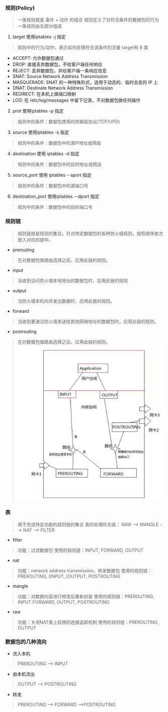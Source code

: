 ### 规则(Policy)
> 一条规则就是 条件 + 动作 的组合
> 规则定义了对符合条件的数据包的行为
> 一条规则由五部分组成
1. target 使用iptables -j 指定
> 规则中的行为/动作，表示如何处理符合该条件的流量
> target有 8 类
  - ACCEPT: 允许数据包通过
  - DROP: 直接丢弃数据包，不给客户端任何响应
  - REJECT: 丢弃数据包，并给客户端一条响应信息
  - SNAT: Source Network Address Transmission
  - MASQUERADE: SNAT 的一种特殊形式，适用于动态的、临时会变的 IP 上
  - DNAT: Destinate Network Address Transmission
  - REDIRECT: 在本机上做端口映射
  - LOG: 在 /etc/log/messages 中留下记录，不对数据包做任何操作
2. prot 使用iptables -p 指定
> 规则中的条件：数据包使用的传输层协议(TCP/UPD)
3. source 使用iptables -s 指定
> 规则中的条件：数据包中的源IP地址或网段
4. destination 使用 iptables -d 指定
> 规则中的条件：数据包中的目的地址或网段
5. source_port 使用 iptables --sport 指定
> 规则中的条件：数据包中的源端口号
6. destination_port 使用iptables --dport 指定
> 规则中的条件：数据包中的目的端口号

### 规则链
> 规则链就是规则的集合。针对特定数据包的各种防火墙规则，按照顺序依次放入对应的链中。
- prerouting
> 在对数据包做路由选择之前，应用此链的规则。
- input
> 当收到访问防火墙本地地址的数据包时，应用此链的规则
- output
> 当防火墙本机向外发出数据时，应用此链的规则。
- forward
> 当收到要通过防火墙发送给其他网络地址的数据包时，应用此链的规则。
- postrouting
> 在对数据包做路由选择之后，应用此链的规则。
![](./images/iptables规则链.png)

### 表
> 用于完成特定功能的规则链的集合
> 表的处理优先级： RAW --> MANGLE --> NAT --> FILTER
- filter
> 功能：过滤数据包
> 使用的规则链：INPUT, FORWARD, OUTPUT

- nat
> 功能：network address transmission。转发数据包
> 使用的规则链：PREROUTING, [INPUT, ]OUTPUT, POSTROUTING

- mangle
> 功能：对数据内容进行修改后重新封装
> 使用的规则链：PREROUTING, INPUT FORWARD, OUTPUT, POSTROUTING

- raw 
> 功能：关闭NAT表上启用的连接追踪机制
> 使用的规则链：PREROUTING, OUTPUT

### 数据包的几种流向
- 流入本机
> PREROUTING --> INPUT

- 由本机流出
> OUTPUT --> POSTROUTING

- 转发
> PREROUTING --> FORWARD -->POSTROUTING